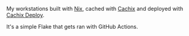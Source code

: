 My workstations built with [Nix](https://nixos.org/), cached with [Cachix](https://cachix.org/) and deployed with [Cachix Deploy](https://docs.cachix.org/deploy).

It's a simple Flake that gets ran with GitHub Actions.
